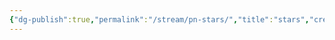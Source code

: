 ```yaml
---
{"dg-publish":true,"permalink":"/stream/pn-stars/","title":"stars","created":"2023-12-31T04:03:55.483-08:00","updated":"2023-12-31T14:32:56.259-08:00"}
---
```


